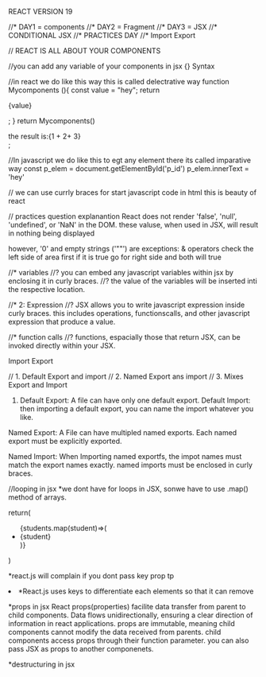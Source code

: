 REACT VERSION 19


//* DAY1 = components
//* DAY2 = Fragment
//* DAY3 = JSX
//* CONDITIONAL JSX
//* PRACTICES DAY
//* Import Export 








// REACT IS ALL ABOUT YOUR COMPONENTS


//you can add any variable of your components in jsx {} Syntax


//in react we do like this way this is called delectrative way
function Mycomponents (){
    const value = "hey";
    return <p>{value}</p>;
}
return Mycomponents()

 <div>the result is:{1 + 2+ 3}</div>;


//In javascript we do like this to egt any element there its called imparative way
const p_elem = document.getElementById('p_id')
p_elem.innerText = 'hey'

// we can use currly braces for start javascript code in html this is beauty of react

// practices question explanantion
React does not render 'false', 'null', 'undefined', or 'NaN' in the DOM. these valuse, when used in JSX, will result in nothing being displayed

however, '0' and empty strings ('""') are exceptions:
& operators check the left side of area first if it is true go for right side and both will true 





//* variables
//? you can embed any javascript variables within jsx by enclosing it in curly braces.
//? the value of the variables will be inserted inti the respective location. 

//* 2: Expression
//? JSX allows you to write javascript expression inside curly braces. this includes operations, functionscalls, and other javascript expression that produce a value.

//* function calls
//? functions, espacially those that return JSX, can be invoked directly within your JSX.




 Import Export

// 1. Default Export and import
// 2. Named Export ans import
// 3. Mixes Export and Import


1. Default Export: A file can have only one default export.
Default Import: then importing a default export, you can name the import whatever you like.

Named Export:
A File can have multipled named exports.
Each named export must be explicitly exported.

Named Import:
When Importing named exportfs, the impot names must match the export names exactly.
named imports must be enclosed in curly braces.

//looping in jsx
*we dont have for loops in JSX, sonwe have to use .map() method of arrays.

return(
    <ul>
    {students.map(student)=>(
        <li key = {students}>{student}</li>
    )}
    </ul>
)

*react.js will complain if you dont pass key prop tp <li>
*React.js uses keys to differentiate each elements so that it can remove


*props in jsx
React props(properties) facilite data transfer from parent to child components.
Data flows unidirectionally, ensuring a clear direction of information in react applications.
props are immutable, meaning child components cannot modify the data received from parents.
child components access props through their function parameter.
you can also pass JSX as props to another componenets. 

*destructuring in jsx
